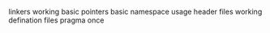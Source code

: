 linkers working
basic pointers
basic namespace usage
header files working
defination files
pragma once

